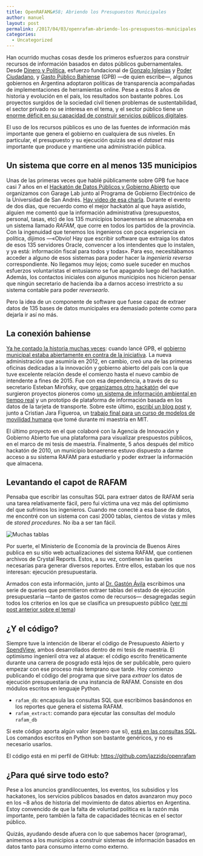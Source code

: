 ```yaml
---
title: OpenRAFAM&#58; Abriendo los Presupuestos Municipales
author: manuel
layout: post
permalink: /2017/04/03/openrafam-abriendo-los-presupuestos-municipales
categories:
  - Uncategorized
---
```


Han ocurrido muchas cosas desde los primeros esfuerzos para construir recursos de información basados en datos públicos gubernamentales. Desde [Dinero y Política](https://web-beta.archive.org/web/20091010004652/www.dineroypolitica.org), esfuerzo fundacional de [Gonzalo Iglesias](http://twitter.com/gonzaloiglesias) y [Poder Ciudadano](http://poderciudadano.org), y [Gasto Público Bahiense](http://blog.jazzido.com/2010/07/18/un-experimento-sobre-tecnologia-y-transparencia-gubernamental/) (GPB) —de quien escribe—, algunos gobiernos en Argentina adoptaron políticas de transparencia acompañadas de implementaciones de herramientas online. Pese a estos 8 años de historia y evolución en el país, los resultados son bastante pobres. Los proyectos surgidos de la sociedad civil tienen problemas de sustentabilidad, el sector privado no se interesa en el tema, y el sector público tiene un [enorme déficit en su capacidad de construir servicios públicos digitales](http://blog.jazzido.com/2016/04/10/digital-public-services-user-experience-matters).

El uso de los recursos públicos es uno de las fuentes de información más importante que genera el gobierno en cualquiera de sus niveles. En particular, el presupuesto y su ejecución quizás sea el *dataset* más importante que produce y mantiene una administración pública.

Un sistema que corre en al menos 135 municipios
-----------------------------------------------

Unas de las primeras veces que hablé públicamente sobre GPB fue hace casi 7 años en el [Hackatón de Datos Públicos y Gobierno Abierto](http://www.redusers.com/noticias/primer-%25E2%2580%259Chackathon%25E2%2580%259D-de-datos-publicos-y-gobierno-abierto-en-argentina/) que organizamos con Garage Lab junto al Programa de Gobierno Electrónico de la Universidad de San Andrés. [Hay video de esa charla](https://vimeo.com/15558781). Durante el evento de dos días, que recuerdo como el mejor hackatón al que haya asistido, alguien me comentó que la información administrativa (presupuestos, personal, tasas, etc) de los 135 municipios bonaerenses se almacenaba en un sistema llamado *RAFAM*, que corre en todos los partidos de la provincia. Con la ingenuidad que tenemos los ingenieros con poca experiencia en política, dijimos —«Obvio! Hay que escribir software que extraiga los datos de esos 135 servidores Oracle, convencer a los intendentes que lo instalen, y ya está: información fiscal para todos y todas». Para eso, necesitábamos acceder a alguno de esos sistemas para poder hacer la *ingeniería reversa* correspondiente. No llegamos muy lejos; como suele suceder en muchos esfuerzos voluntaristas el entusiasmo se fue apagando luego del hackatón. Además, los contactos iniciales con algunos municipios nos hicieron pensar que ningún secretario de hacienda iba a darnos acceso irrestricto a su sistema contable para poder *reversearlo*.

Pero la idea de un componente de software que fuese capaz de extraer datos de 135 bases de datos municipales era demasiado potente como para dejarla ir así no más.

La conexión bahiense
--------------------

[Ya he contado la historia muchas veces](https://www.youtube.com/watch?v=bSBh6Cm2Hpg&app=desktop): cuando lancé GPB, el [gobierno municipal estaba abiertamente en contra de la iniciativa](http://youtube.com/watch?v=w75JkBS4tfE). La nueva administración que asumiría en 2012, en cambio, creó una de las primeras oficinas dedicadas a la innovación y gobierno abierto del país con la que tuve excelente relación desde el comienzo hasta el nuevo cambio de intendente a fines de 2015. Fue con esa dependencia, a través de su secretario Esteban Mirofsky, que [organizamos otro hackatón](http://www.bahiablanca.gov.ar/noticias/vernoticia.aspx?k=TE5oss/VcQY=) del que surgieron proyectos pioneros como [un sistema de información ambiental en tiempo real](http://www.quepasabahiablanca.gov.ar/) y un prototipo de plataforma de información basada en los datos de la tarjeta de transporte. Sobre este último, [escribí un blog post](http://blog.jazzido.com/2014/10/26/ipython-matplotlib-y-transporte-publico-en-bahia-blanca/) y, junto a Cristian Jara Figueroa, un [trabajo final para un curso de modelos de movilidad humana](http://blog.jazzido.com/wp-content/uploads/2017/07/tap-locations-hotspots.pdf) que tomé durante mi maestría en MIT.

El último proyecto en el que colaboré con la Agencia de Innovación y Gobierno Abierto fue una plataforma para visualizar prespuestos públicos, en el marco de mi tesis de maestría. Finalmente, 5 años después del mítico hackatón de 2010, un municipio bonaerense estuvo dispuesto a darme acceso a su sistema RAFAM para estudiarlo y poder extraer la información que almacena.

Levantando el capot de RAFAM
----------------------------

Pensaba que escribir las consultas SQL para extraer datos de RAFAM sería una tarea relativamente fácil, pero fui víctima una vez más del optimismo del que sufrimos los ingenieros. Cuando me conecté a esa base de datos, me encontré con un sistema con casi 2000 tablas, cientos de vistas y miles de *stored procedures*. No iba a ser tan fácil.

![Muchas tablas](http://blog.jazzido.com/wp-content/uploads/2017/04/tablas_rafam.png)

Por suerte, el Ministerio de Economía de la provincia de Buenos Aires publica en su sitio web actualizaciones del sistema RAFAM, que contienen archivos de Crystal Reports. Estos, a su vez, contienen las queries necesarias para generar diversos reportes. Entre ellos, estaban los que nos interesan: ejecución presupuestaria.

Armados con esta información, junto al [Dr. Gastón Ávila](https://twitter.com/AvilaGas) escribimos una serie de queries que permitieron extraer tablas del estado de ejecución presupuestaria —tanto de gastos como de recursos— desagregadas según todos los criterios en los que se clasifica un presupuesto público ([ver mi post anterior sobre el tema](http://blog.jazzido.com/2016/10/12/datos-presupuestarios-argentina-sitio-del-ciudadano))

¿Y el código?
-------------

Siempre tuve la intención de liberar el código de Presupuesto Abierto y [SpendView](http://spendview.media.mit.edu), ambos desarrollados dentro de mi tesis de maestría. El optimismo ingenieril otra vez al ataque: el código escrito frenéticamente durante una carrera de posgrado está lejos de ser publicable, pero quiero empezar con ese proceso más temprano que tarde. Hoy comienzo publicando el código del programa que sirve para *extraer* los datos de ejecución presupuestaria de una instancia de RAFAM. Consiste en dos módulos escritos en lenguaje Python.

-   `rafam_db`: encapsula las consultas SQL que escribimos basándonos en los reportes que genera el sistema RAFAM.
-   `rafam_extract`: comando para ejecutar las consultas del modulo `rafam_db`

Si este código aporta algún valor (espero que sí), [está en las consultas SQL](https://github.com/jazzido/OpenRAFAM/tree/master/rafam_db/rafam_db/queries). Los comandos escritos en Python son bastante genéricos, y no es necesario usarlos.

El código está en mi perfil de GitHub: <https://github.com/jazzido/openrafam>

¿Para qué sirve todo esto?
--------------------------

Pese a los anuncios grandilocuentes, los eventos, los subsidios y los hackatones, los servicios públicos basados en datos avanzaron muy poco en los ~8 años de historia del movimiento de datos abiertos en Argentina. Estoy convencido de que la falta de voluntad política es la razón más importante, pero también la falta de capacidades técnicas en el sector público.

Quizás, ayudando desde afuera con lo que sabemos hacer (programar), animemos a los municipios a construir sistemas de información basados en datos tanto para consumo interno como externo.



